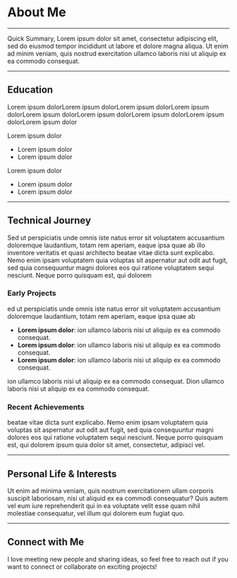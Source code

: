 # About Me

---

Quick Summary, Lorem ipsum dolor sit amet, consectetur adipiscing elit, sed do eiusmod tempor incididunt ut labore et dolore magna aliqua. Ut enim ad minim veniam, quis nostrud exercitation ullamco laboris nisi ut aliquip ex ea commodo consequat. 

---

## Education

Lorem ipsum dolorLorem ipsum dolorLorem ipsum dolorLorem ipsum dolorLorem ipsum dolorLorem ipsum dolorLorem ipsum dolorLorem ipsum dolorLorem ipsum dolor

Lorem ipsum dolor
- Lorem ipsum dolor
- Lorem ipsum dolor

Lorem ipsum dolor
- Lorem ipsum dolor
- Lorem ipsum dolor

---

## Technical Journey

Sed ut perspiciatis unde omnis iste natus error sit voluptatem accusantium doloremque laudantium, totam rem aperiam, eaque ipsa quae ab illo inventore veritatis et quasi architecto beatae vitae dicta sunt explicabo. Nemo enim ipsam voluptatem quia voluptas sit aspernatur aut odit aut fugit, sed quia consequuntur magni dolores eos qui ratione voluptatem sequi nesciunt. Neque porro quisquam est, qui dolorem 

### Early Projects

ed ut perspiciatis unde omnis iste natus error sit voluptatem accusantium doloremque laudantium, totam rem aperiam, eaque ipsa quae ab

- **Lorem ipsum dolor**: ion ullamco laboris nisi ut aliquip ex ea commodo consequat.
- **Lorem ipsum dolor**: ion ullamco laboris nisi ut aliquip ex ea commodo consequat.
- **Lorem ipsum dolor**: ion ullamco laboris nisi ut aliquip ex ea commodo consequat.

ion ullamco laboris nisi ut aliquip ex ea commodo consequat. Dion ullamco laboris nisi ut aliquip ex ea commodo consequat.

### Recent Achievements

 beatae vitae dicta sunt explicabo. Nemo enim ipsam voluptatem quia voluptas sit aspernatur aut odit aut fugit, sed quia consequuntur magni dolores eos qui ratione voluptatem sequi nesciunt. Neque porro quisquam est, qui dolorem ipsum quia dolor sit amet, consectetur, adipisci vel.

---

## Personal Life & Interests

Ut enim ad minima veniam, quis nostrum exercitationem ullam corporis suscipit laboriosam, nisi ut aliquid ex ea commodi consequatur? Quis autem vel eum iure reprehenderit qui in ea voluptate velit esse quam nihil molestiae consequatur, vel illum qui dolorem eum fugiat quo.

---

## Connect with Me

I love meeting new people and sharing ideas, so feel free to reach out if you want to connect or collaborate on exciting projects!
